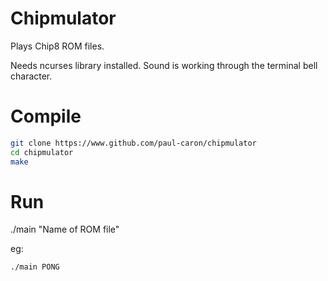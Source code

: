 
# Chipmulator

Plays Chip8 ROM files.

Needs ncurses library installed. Sound is working through the terminal bell character.

# Compile

``` sh
git clone https://www.github.com/paul-caron/chipmulator
cd chipmulator
make
```

# Run

./main "Name of ROM file"

eg:
``` sh
./main PONG
```
